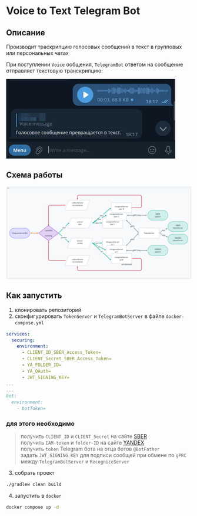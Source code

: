 # Voice to Text Telegram Bot
## Описание
Производит траскрипцию голосовых сообщений в текст в групповых или персональных чатах

При поступлении `Voice` ообщения, `TelegramBot` ответом на сообщение отправляет текстовую транскрипцию:

![пример](doc/img/img.png)

## Схема работы
![схема работы](doc/img/img_1.png)

## Как запустить
1. клонировать репозиторий
2. сконфигурировать `TokenServer` и `TelegramBotServer` в файле `docker-compose.yml`
```yaml
services:
  securing:
    environment:
      - CLIENT_ID_SBER_Access_Token=
      - CLIENT_Secret_SBER_Access_Token=
      - YA_FOLDER_ID=
      - YA_OAuth=
      - JWT_SIGNING_KEY=
...
...
bot:
  environment:
    - botToken=
```
### для этого необходимо
> получить `CLIENT_ID` и `CLIENT_Secret` на сайте [SBER](https://developers.sber.ru/docs/ru/salutespeech/authentication) \
> получить `IAM-token` и `folder-ID` на сайте [YANDEX](https://cloud.yandex.ru/docs/resource-manager/quickstart) \
> получить `token` Telegram бота на отца ботов `@BotFather` \
> задать `JWT_SIGNING_KEY` для подписи сообщей при обмене по `gPRC` между `TelegramBotServer` и `RecognizeServer`

3. собрать проект
```sh
./gradlew clean build
```
4. запустить в `docker`
```sh
docker compose up -d
```



